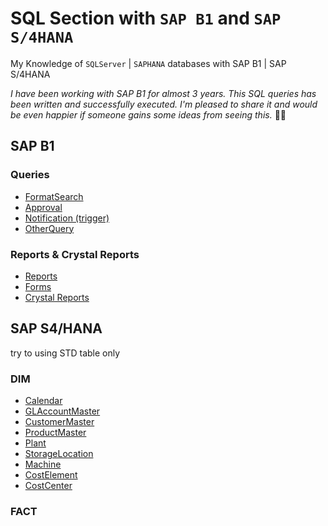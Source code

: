 # SQL Section with `SAP B1` and `SAP S/4HANA`

My Knowledge of `SQLServer` | `SAPHANA` databases with SAP B1 | SAP S/4HANA

_I have been working with SAP B1 for almost 3 years. This SQL queries has been written and successfully executed. I'm pleased to share it and would be even happier if someone gains some ideas from seeing this._ 🤜🤛

  

## SAP B1
### Queries
- [FormatSearch](/FormatSearch)
- [Approval](/Approval)
- [Notification (trigger)](/Notification)
- [OtherQuery](/ReusableQuery)

### Reports & Crystal Reports
- [Reports](/Reports)
- [Forms](/Forms)
- [Crystal Reports](/CrystalReports)
  

## SAP S4/HANA
try to using STD table only
### DIM
- [Calendar](/S4HANA/Dim/Calendar.sql)
- [GLAccountMaster](/S4HANA/Dim/GLAccountMaster.sql)
- [CustomerMaster](/S4HANA/Dim/CustomerMaster.sql)
- [ProductMaster](/S4HANA/Dim/ProductMaster.sql)
- [Plant](/S4HANA/Dim/Plant.sql)
- [StorageLocation](/S4HANA/Dim/StorageLocation.sql)
- [Machine](/S4HANA/Dim/Machine.sql)
- [CostElement](/S4HANA/Dim/CostElement.sql)
- [CostCenter](/S4HANA/Dim/CostCenter.sql)


### FACT
